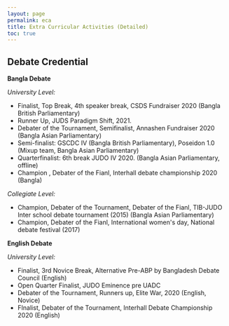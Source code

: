 ```yaml
---
layout: page
permalink: eca
title: Extra Curricular Activities (Detailed)
toc: true
---
```

## Debate Credential

**Bangla Debate**

*University Level:*

- Finalist, Top Break, 4th speaker break,  CSDS Fundraiser 2020 (Bangla British Parliamentary)
- Runner Up, JUDS Paradigm Shift, 2021.
- Debater of the Tournament, Semifinalist, Annashen Fundraiser 2020 (Bangla Asian Parliamentary)
- Semi-finalist:  GSCDC IV (Bangla British Parliamentary), Poseidon 1.0 (Mixup team, Bangla Asian Parliamentary)
- Quarterfinalist: 6th break JUDO IV 2020. (Bangla Asian Parliamentary, offline)
- Champion , Debater of the Fianl, Interhall debate championship 2020 (Bangla)
 
*Collegiate Level:*

- Champion, Debater of the Tournament, Debater of the Fianl, TIB-JUDO Inter school debate tournament (2015) (Bangla Asian Parliamentary)
- Champion, Debater of the Fianl, International women's day, National debate festival (2017)

**English Debate**

*University Level:*

- Finalist, 3rd Novice Break, Alternative Pre-ABP by Bangladesh Debate Council (English)
- Open Quarter Finalist, JUDO Eminence pre UADC
- Debater of the Tournament, Runners up, Elite War, 2020 (English, Novice)
- FInalist, Debater of the Tournament,  Interhall Debate Championship 2020 (English)
